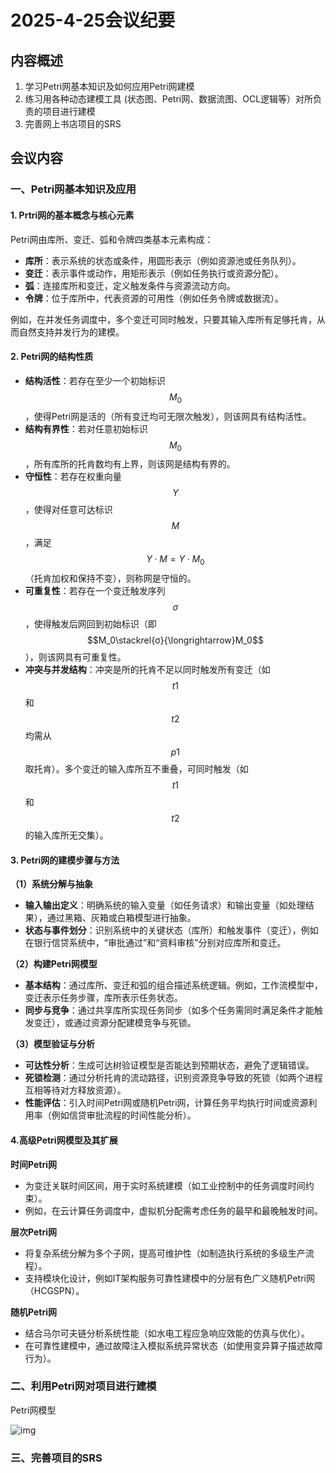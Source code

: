 # 2025-4-25会议纪要

## 内容概述

1. 学习Petri网基本知识及如何应用Petri网建模
2. 练习用各种动态建模工具 (状态图、Petri网、数据流图、OCL逻辑等）对所负责的项目进行建模
3. 完善网上书店项目的SRS

## 会议内容

### 一、Petri网基本知识及应用

#### 1. Prtri网的基本概念与核心元素

Petri网由库所、变迁、弧和令牌四类基本元素构成：

- **库所**：表示系统的状态或条件，用圆形表示（例如资源池或任务队列）。
- **变迁**：表示事件或动作，用矩形表示（例如任务执行或资源分配）。
- **弧**：连接库所和变迁，定义触发条件与资源流动方向。
- **令牌**：位于库所中，代表资源的可用性（例如任务令牌或数据流）。

例如，在并发任务调度中，多个变迁可同时触发，只要其输入库所有足够托肯，从而自然支持并发行为的建模。

#### 2. Petri网的结构性质

* **结构活性**：若存在至少一个初始标识$$M_0$$，使得Petri网是活的（所有变迁均可无限次触发），则该网具有结构活性。
* **结构有界性**：若对任意初始标识 $$M_0$$，所有库所的托肯数均有上界，则该网是结构有界的。
* **守恒性**：若存在权重向量 $$Y$$，使得对任意可达标识 $$M$$，满足 $$Y⋅M=Y⋅M_0$$（托肯加权和保持不变），则称网是守恒的。
* **可重复性**：若存在一个变迁触发序列 $$σ$$，使得触发后网回到初始标识（即 $$M_0\stackrel{σ}{\longrightarrow}M_0$$），则该网具有可重复性。
* **冲突与并发结构**：冲突是所的托肯不足以同时触发所有变迁（如 $$t1$$ 和 $$t2$$ 均需从 $$p1$$取托肯）。多个变迁的输入库所互不重叠，可同时触发（如 $$t1$$ 和 $$t2$$ 的输入库所无交集）。

#### 3. Petri网的建模步骤与方法

**（1）系统分解与抽象**

- **输入输出定义**：明确系统的输入变量（如任务请求）和输出变量（如处理结果），通过黑箱、灰箱或白箱模型进行抽象。
- **状态与事件划分**：识别系统中的关键状态（库所）和触发事件（变迁），例如在银行信贷系统中，“审批通过”和“资料审核”分别对应库所和变迁。

**（2）构建Petri网模型**

- **基本结构**：通过库所、变迁和弧的组合描述系统逻辑。例如，工作流模型中，变迁表示任务步骤，库所表示任务状态。
- **同步与竞争**：通过共享库所实现任务同步（如多个任务需同时满足条件才能触发变迁），或通过资源分配建模竞争与死锁。

 **（3）模型验证与分析**

- **可达性分析**：生成可达树验证模型是否能达到预期状态，避免了逻辑错误。
- **死锁检测**：通过分析托肯的流动路径，识别资源竞争导致的死锁（如两个进程互相等待对方释放资源）。
- **性能评估**：引入时间Petri网或随机Petri网，计算任务平均执行时间或资源利用率（例如信贷审批流程的时间性能分析）。

#### 4.高级Petri网模型及其扩展

 **时间Petri网**

- 为变迁关联时间区间，用于实时系统建模（如工业控制中的任务调度时间约束）。
- 例如，在云计算任务调度中，虚拟机分配需考虑任务的最早和最晚触发时间。

**层次Petri网**

- 将复杂系统分解为多个子网，提高可维护性（如制造执行系统的多级生产流程）。
- 支持模块化设计，例如IT架构服务可靠性建模中的分层有色广义随机Petri网（HCGSPN）。

**随机Petri网**

- 结合马尔可夫链分析系统性能（如水电工程应急响应效能的仿真与优化）。
- 在可靠性建模中，通过故障注入模拟系统异常状态（如使用变异算子描述故障行为）。

### 二、利用Petri网对项目进行建模

Petri网模型

![img](http://www.kdocs.cn/api/v3/office/copy/ZENqVXF1S1F4bndvOENPckVvalA1TENUNkxtR1p5U2FqWGVIckxENzNJdjUrSWhLdU5rbnpNYWxDTWZxSUp1elF5Q2UySE1ydEhyUTMwbmM5bUNpeHFzNUZSV1ZHdmJ5dlc5WnRXVVRBVzNZZlFnUWZIOWlmbkJOSDA3Y2pMR0JrZjVvdVVUV3NVMjVFRmljeUFJWWxFRTFQYngxdU0wYmpVKzVIMm5vdi9CdHFLZWFZanJOejdyTmF5R0M4eWxjYmRUa3FsZlc4QlVMaW9jWVlOTUNFMEtJdGhneFNraUs3cGhtc213OElkYlo0U0ZVb1RIOTJ6eUJVQ0RsbmpmbW93N0g4REFJdlpzPQ==/attach/object/3602c17b808d6d4e9b3a6f8f9e1b754c4296dd46?)



### 三、完善项目的SRS

